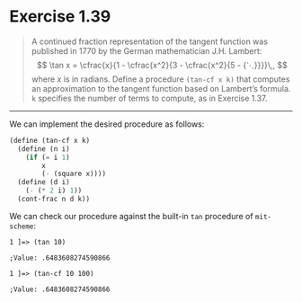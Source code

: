 # Exercise 1.39

> A continued fraction  representation of the tangent function was published in 1770 by the German mathematician J.H. Lambert:
> $$
>   \tan x = \cfrac{x}{1 - \cfrac{x^2}{3 - \cfrac{x^2}{5 - {⋱}}}}\,,
> $$
> where $x$ is in radians.
> Define a procedure `(tan-cf x k)` that computes an approximation to the tangent function based on Lambert’s formula.
> `k` specifies the number of terms to compute, as in Exercise 1.37.

---

We can implement the desired procedure as follows:
```scheme
(define (tan-cf x k)
  (define (n i)
    (if (= i 1)
        x
        (- (square x))))
  (define (d i)
    (- (* 2 i) 1))
  (cont-frac n d k))
```

We can check our procedure against the built-in `tan` procedure of `mit-scheme`:
```text
1 ]=> (tan 10)

;Value: .6483608274590866

1 ]=> (tan-cf 10 100)

;Value: .6483608274590866
```
